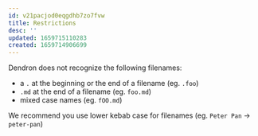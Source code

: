 ```yaml
---
id: v21pacjod0eqgdhb7zo7fvw
title: Restrictions
desc: ''
updated: 1659715110283
created: 1659714906699
---
```


Dendron does not recognize the following filenames:

- a `.` at the beginning or the end of a filename (eg. `.foo`) 
- `.md` at the end of a filename (eg. `foo.md`)
- mixed case names (eg. `fOO.md`) 

We recommend you use lower kebab case for filenames (eg. `Peter Pan` -> `peter-pan`)
